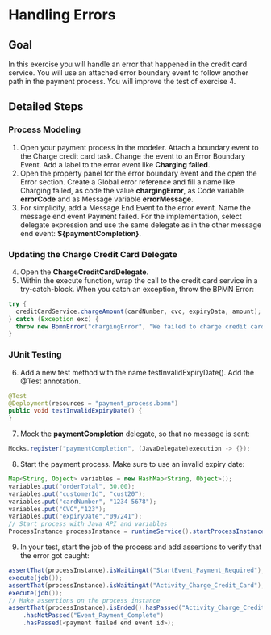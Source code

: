 # Handling Errors

## Goal

In this exercise you will handle an error that happened in the credit card service. You will use an attached error boundary event to follow another path in the payment process. You will improve the test of exercise 4.

## Detailed Steps

### Process Modeling
1. Open your payment process in the modeler. Attach a boundary event to the Charge credit card task. Change the event to an Error Boundary Event. Add a label to the error event like **Charging failed**.
2. Open the property panel for the error boundary event and the open the Error section. Create a Global error reference and fill a name like Charging failed, as code the value **chargingError**, as Code variable **errorCode** and as Message variable **errorMessage**.
3. For simplicity, add a Message End Event to the error event. Name the message end event Payment failed. For the implementation, select delegate expression and use the same delegate as in the other message end event: **${paymentCompletion}**.

### Updating the Charge Credit Card Delegate
4. Open the **ChargeCreditCardDelegate**.
5. Within the execute function, wrap the call to the credit card service in a try-catch-block. When you catch an exception, throw the BPMN Error:
```java
try {
  creditCardService.chargeAmount(cardNumber, cvc, expiryData, amount);
} catch (Exception exc) {
  throw new BpmnError("chargingError", "We failed to charge credit card with card number " + cardNumber, exc);
}
```

### JUnit Testing

6. Add a new test method with the name testInvalidExpiryDate(). Add the @Test annotation.
```java
@Test
@Deployment(resources = "payment_process.bpmn")
public void testInvalidExpiryDate() {
}
```
7. Mock the **paymentCompletion** delegate, so that no message is sent:
```java
Mocks.register("paymentCompletion", (JavaDelegate)execution -> {});
```
8. Start the payment process. Make sure to use an invalid expiry date:
```java
Map<String, Object> variables = new HashMap<String, Object>();
variables.put("orderTotal", 30.00);
variables.put("customerId", "cust20");
variables.put("cardNumber", "1234 5678");
variables.put("CVC","123");
variables.put("expiryDate","09/241");
// Start process with Java API and variables
ProcessInstance processInstance = runtimeService().startProcessInstanceByKey("PaymentProcess", variables);
```
9. In your test, start the job of the process and add assertions to verify that the error got caught:
```java
assertThat(processInstance).isWaitingAt("StartEvent_Payment_Required");
execute(job());
assertThat(processInstance).isWaitingAt("Activity_Charge_Credit_Card");
execute(job());
// Make assertions on the process instance
assertThat(processInstance).isEnded().hasPassed("Activity_Charge_Credit_Card")
    .hasNotPassed("Event_Payment_Complete")
    .hasPassed(<payment failed end event id>);
```